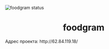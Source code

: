 ![foodgram status](https://github.com/LordKisik/foodgram-project-react/actions/workflows/main.yml/badge.svg?branch=master&event=push)

<h1 align="center">foodgram</h1>
Адрес проекта: http://62.84.119.18/